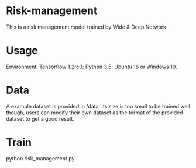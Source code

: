# Risk-management
This is a risk management model trained by Wide &amp; Deep Network.  

# Usage
Environment: Tensorflow 1.2rc0; Python 3.5; Ubuntu 16 or Windows 10. 

# Data
A example dataset is provided in /data. Its size is too small to be trained well though, users can modify their own dataset as the format of the provided dataset to get a good result. 

# Train
python risk_management.py
